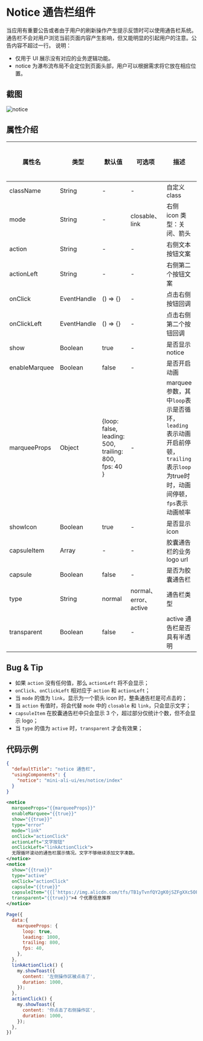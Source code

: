 # Notice 通告栏组件

当应用有重要公告或者由于用户的刷新操作产生提示反馈时可以使用通告栏系统。通告栏不会对用户浏览当前页面内容产生影响，但又能明显的引起用户的注意。公告内容不超过一行。 说明：

* 仅用于 UI 展示没有对应的业务逻辑功能。
* notice 为瀑布流布局不会定位到页面头部，用户可以根据需求将它放在相应位置。

## 截图
![notice](https://gw.alipayobjects.com/mdn/rms_ce4c6f/afts/img/A*tumxSr-ODscAAAAAAAAAAABkARQnAQ)

## 属性介绍

| 属性名 | 类型 | 默认值 | 可选项 | 描述 | 最低版本 | 必填 |
| ---- | ---- | ---- | ---- | ---- | ---- | ---- |
| className | String | - | - | 自定义 class | - | - |
| mode | String | - | closable、link | 右侧 icon 类型：关闭、箭头 | - | - |
| action | String | - | - | 右侧文本按钮文案 | - | - |
| actionLeft | String | - | - | 右侧第二个按钮文案 | - | - |
| onClick | EventHandle | () => {} | - | 点击右侧按钮回调 | - | - |
| onClickLeft | EventHandle | () => {} | - | 点击右侧第二个按钮回调 | - | - |
| show | Boolean | true | - | 是否显示 notice | - | - |
| enableMarquee | Boolean | false | - | 是否开启动画 | - | - |
| marqueeProps | Object | {loop: false, leading: 500, trailing: 800, fps: 40 } | - | marquee 参数，其中`loop`表示是否循环，`leading`表示动画开启前停顿，`trailing`表示`loop`为true时时，动画间停顿，`fps`表示动画帧率 | - | - |
| showIcon | Boolean | true | - | 是否显示 icon | - | - |
| capsuleItem | Array | - | - | 胶囊通告栏的业务 logo url | - | - |
| capsule | Boolean | false | - | 是否为胶囊通告栏 | - | - |
| type | String | normal | normal、error、active | 通告栏类型 | - | - |
| transparent | Boolean | false | - | active 通告栏是否具有半透明 | - | - |

## Bug & Tip
* 如果 `action` 没有任何值，那么 `actionLeft` 将不会显示；
* `onClick`、`onClickLeft` 相对应于 `action` 和 `actionLeft`；
* 当 `mode` 的值为 `link`，显示为一个箭头 icon 时，整条通告栏是可点击的；
* 当 `action` 有值时，将会代替 `mode` 中的 `closable` 和 `link`，只会显示文字；
* `capsuleItem` 在胶囊通告栏中只会显示 3 个，超过部分仅统计个数，但不会显示 logo；
* 当 `type` 的值为 `active` 时，`transparent` 才会有效果；

## 代码示例

```json
{
  "defaultTitle": "notice 通告栏",
  "usingComponents": {
    "notice": "mini-ali-ui/es/notice/index"
  }
}
```

```xml
<notice
  marqueeProps="{{marqueeProps}}"
  enableMarquee="{{true}}"
  show="{{true}}"
  type="error"
  mode="link"
  onClick="actionClick"
  actionLeft="文字按钮"
  onClickLeft="linkActionClick">
  无限循环滚动的通告栏展示情况。文字不够继续添加文字凑数。
</notice>
<notice
  show="{{true}}"
  type="active"
  onClick="actionClick"
  capsule="{{true}}"
  capsuleItem="{{['https://img.alicdn.com/tfs/TB1yTvnfQY2gK0jSZFgXXc5OFXa-145-145.png','https://img.alicdn.com/tfs/TB1egTmfNz1gK0jSZSgXXavwpXa-145-145.png','https://img.alicdn.com/tfs/TB1l36mfQP2gK0jSZPxXXacQpXa-145-145.png','https://img.alicdn.com/tfs/TB1uCUdfND1gK0jSZFyXXciOVXa-151-164.png']}}"
  transparent="{{true}}">4 个优惠信息推荐
</notice>
```

```javascript
Page({
  data:{
    marqueeProps: {
      loop: true,
      leading: 1000,
      trailing: 800,
      fps: 40,
    },
  },
  linkActionClick() {
    my.showToast({
      content: '左侧操作区被点击了',
      duration: 1000,
    });
  },
  actionClick() {
    my.showToast({
      content: '你点击了右侧操作区',
      duration: 1000,
    });
  },
})
```
